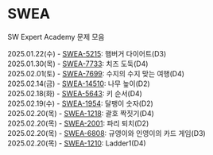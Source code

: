 # SWEA
SW Expert Academy 문제 모음

2025.01.22(수) - [SWEA-5215](https://swexpertacademy.com/main/code/problem/problemDetail.do?contestProbId=AWT-lPB6dHUDFAVT): 햄버거 다이어트(D3)   
2025.01.30(목) - [SWEA-7733](https://swexpertacademy.com/main/code/problem/problemDetail.do?contestProbId=AWrDOdQqRCUDFARG): 치즈 도둑(D4)   
2025.02.01(토) - [SWEA-7699](https://swexpertacademy.com/main/code/problem/problemDetail.do?contestProbId=AWqUzj0arpkDFARG): 수지의 수지 맞는 여행(D4)   
2025.02.14(금) - [SWEA-14510](https://swexpertacademy.com/main/code/userProblem/userProblemDetail.do?contestProbId=AYFofW8qpXYDFAR4): 나무 높이(D2)  
2025.02.18(화) - [SWEA-5643](https://swexpertacademy.com/main/code/problem/problemDetail.do?contestProbId=AWXQsLWKd5cDFAUo): 키 순서(D4)   
2025.02.19(수) - [SWEA-1954](https://swexpertacademy.com/main/code/problem/problemDetail.do?contestProbId=AV5PobmqAPoDFAUq&): 달팽이 숫자(D2)   
2025.02.20(목) - [SWEA-1218](https://swexpertacademy.com/main/code/problem/problemDetail.do?contestProbId=AV14eWb6AAkCFAYD): 괄호 짝짓기(D4)   
2025.02.20(목) - [SWEA-2001](https://swexpertacademy.com/main/code/problem/problemDetail.do?contestProbId=AV5PzOCKAigDFAUq): 파리 퇴치(D2)   
2025.02.20(목) - [SWEA-6808](https://swexpertacademy.com/main/code/problem/problemDetail.do?contestProbId=AWgv9va6HnkDFAW0): 규영이와 인영이의 카드 게임(D3)   
2025.02.20(목) - [SWEA-1210](https://swexpertacademy.com/main/code/problem/problemDetail.do?contestProbId=AV14ABYKADACFAYh): Ladder1(D4)
